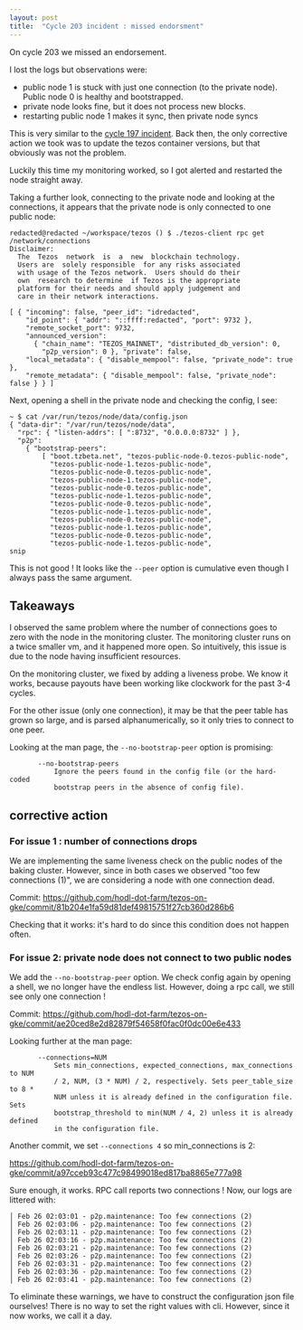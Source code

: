 ```yaml
---
layout: post
title:  "Cycle 203 incident : missed endorsment"
---
```


On cycle 203 we missed an endorsement.

I lost the logs but observations were:

* public node 1 is stuck with just one connection (to the private node). Public node 0 is healthy and bootstrapped.
* private node looks fine, but it does not process new blocks.
* restarting public node 1 makes it sync, then private node syncs

This is very similar to the [cycle 197 incident](https://github.com/hodl-dot-farm/hodl-farm-tezos-website/blob/master/_posts/2020-02-03-missed_endorsments.md). Back then, the only corrective action we took was to update the tezos container versions, but that obviously was not the problem.

Luckily this time my monitoring worked, so I got alerted and restarted the node straight away.

Taking a further look, connecting to the private node and looking at the connections, it appears that the private node is only connected to one public node:

```
redacted@redacted ~/workspace/tezos () $ ./tezos-client rpc get /network/connections
Disclaimer:
  The  Tezos  network  is  a  new  blockchain technology.
  Users are  solely responsible  for any risks associated
  with usage of the Tezos network.  Users should do their
  own  research to determine  if Tezos is the appropriate
  platform for their needs and should apply judgement and
  care in their network interactions.

[ { "incoming": false, "peer_id": "idredacted",
    "id_point": { "addr": "::ffff:redacted", "port": 9732 },
    "remote_socket_port": 9732,
    "announced_version":
      { "chain_name": "TEZOS_MAINNET", "distributed_db_version": 0,
        "p2p_version": 0 }, "private": false,
    "local_metadata": { "disable_mempool": false, "private_node": true },
    "remote_metadata": { "disable_mempool": false, "private_node": false } } ]

```

Next, opening a shell in the private node and checking the config, I see:

```
~ $ cat /var/run/tezos/node/data/config.json
{ "data-dir": "/var/run/tezos/node/data",
  "rpc": { "listen-addrs": [ ":8732", "0.0.0.0:8732" ] },
  "p2p":
    { "bootstrap-peers":
        [ "boot.tzbeta.net", "tezos-public-node-0.tezos-public-node",
          "tezos-public-node-1.tezos-public-node",
          "tezos-public-node-0.tezos-public-node",
          "tezos-public-node-1.tezos-public-node",
          "tezos-public-node-0.tezos-public-node",
          "tezos-public-node-1.tezos-public-node",
          "tezos-public-node-0.tezos-public-node",
          "tezos-public-node-1.tezos-public-node",
          "tezos-public-node-0.tezos-public-node",
          "tezos-public-node-1.tezos-public-node",
          "tezos-public-node-0.tezos-public-node",
          "tezos-public-node-1.tezos-public-node",
snip
```

This is not good ! It looks like the `--peer` option is cumulative even though I always pass the same argument.

## Takeaways

I observed the same problem where the number of connections goes to zero with the node in the monitoring cluster. The monitoring cluster runs on a twice smaller vm, and it happened more open. So intuitively, this issue is due to the node having insufficient resources.

On the monitoring cluster, we fixed by adding a liveness probe. We know it works, because payouts have been working like clockwork for the past 3-4 cycles.

For the other issue (only one connection), it may be that the peer table has grown so large, and is parsed alphanumerically, so it only tries to connect to one peer.

Looking at the man page, the `--no-bootstrap-peer` option is promising:

```
       --no-bootstrap-peers
           Ignore the peers found in the config file (or the hard-coded
           bootstrap peers in the absence of config file).

```

## corrective action

### For issue 1 : number of connections drops

We are implementing the same liveness check on the public nodes of the baking cluster. However, since in both cases we observed "too few connections (1)", we are considering a node with one connection dead.

Commit: https://github.com/hodl-dot-farm/tezos-on-gke/commit/81b204e1fa59d81def49815751f27cb360d286b6

Checking that it works: it's hard to do since this condition does not happen often.

### For issue 2: private node does not connect to two public nodes

We add the `--no-bootstrap-peer` option. We check config again by opening a shell, we no longer have the endless list. However, doing a rpc call, we still see only one connection !

Commit: https://github.com/hodl-dot-farm/tezos-on-gke/commit/ae20ced8e2d82879f54658f0fac0f0dc00e6e433

Looking further at the man page:

```
       --connections=NUM
           Sets min_connections, expected_connections, max_connections to NUM
           / 2, NUM, (3 * NUM) / 2, respectively. Sets peer_table_size to 8 *
           NUM unless it is already defined in the configuration file. Sets
           bootstrap_threshold to min(NUM / 4, 2) unless it is already defined
           in the configuration file.

```

Another commit, we set `--connections 4` so min_connections is 2:

https://github.com/hodl-dot-farm/tezos-on-gke/commit/a97cceb93c477c98499018ed817ba8865e777a98

Sure enough, it works. RPC call reports two connections ! Now, our logs are littered with:

```
│ Feb 26 02:03:01 - p2p.maintenance: Too few connections (2)
│ Feb 26 02:03:06 - p2p.maintenance: Too few connections (2)
│ Feb 26 02:03:11 - p2p.maintenance: Too few connections (2)
│ Feb 26 02:03:16 - p2p.maintenance: Too few connections (2)
│ Feb 26 02:03:21 - p2p.maintenance: Too few connections (2)
│ Feb 26 02:03:26 - p2p.maintenance: Too few connections (2)
│ Feb 26 02:03:31 - p2p.maintenance: Too few connections (2)
│ Feb 26 02:03:36 - p2p.maintenance: Too few connections (2)
│ Feb 26 02:03:41 - p2p.maintenance: Too few connections (2)       
```

To eliminate these warnings, we have to construct the configuration json file ourselves! There is no way to set the right values with cli. However, since it now works, we call it a day.
